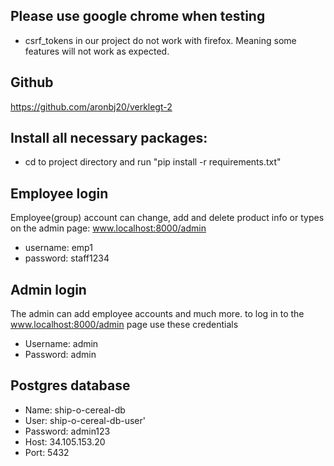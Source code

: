 ## Please use google chrome when testing
* csrf_tokens in our project do not work with firefox. Meaning some features will not work as expected.

## Github
https://github.com/aronbj20/verklegt-2

## Install all necessary packages:
* cd to project directory and run "pip install -r requirements.txt"

## Employee login
Employee(group) account can change, add and delete product info or types on the admin page: www.localhost:8000/admin
* username: emp1
* password: staff1234

## Admin login
The admin can add employee accounts and much more.
to log in to the www.localhost:8000/admin page use these credentials
* Username: admin
* Password: admin

## Postgres database
* Name: ship-o-cereal-db
* User: ship-o-cereal-db-user'
* Password: admin123
* Host: 34.105.153.20
* Port: 5432

